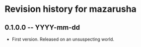# Revision history for mazarusha

## 0.1.0.0  -- YYYY-mm-dd

* First version. Released on an unsuspecting world.
